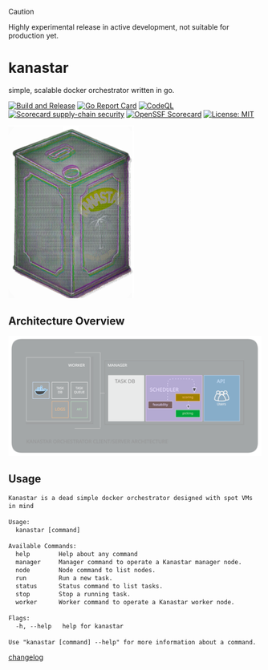 > [!CAUTION]
> Highly experimental release in active development, not suitable for production yet.

# kanastar
simple, scalable docker orchestrator written in go.

[![Build and Release](https://github.com/surajsharma/kanastar/actions/workflows/release.yml/badge.svg)](https://github.com/surajsharma/kanastar/actions/workflows/release.yml) [![Go Report Card](https://goreportcard.com/badge/github.com/surajsharma/kanastar)](https://goreportcard.com/report/github.com/surajsharma/kanastar) [![CodeQL](https://github.com/surajsharma/kanastar/actions/workflows/github-code-scanning/codeql/badge.svg)](https://github.com/surajsharma/kanastar/actions/workflows/github-code-scanning/codeql) [![Scorecard supply-chain security](https://github.com/surajsharma/kanastar/actions/workflows/scorecard.yml/badge.svg)](https://github.com/surajsharma/kanastar/actions/workflows/scorecard.yml) [![OpenSSF Scorecard](https://api.scorecard.dev/projects/github.com/surajsharma/kanastar/badge)](https://scorecard.dev/viewer/?uri=github.com/surajsharma/kanastar) [![License: MIT](https://img.shields.io/badge/License-MIT-yellow.svg)](https://opensource.org/licenses/MIT)


<img src="./docs/images/kanastar.png" width="250">


## Architecture Overview

![architecture](./docs/images/architecture.svg)


## Usage

```
Kanastar is a dead simple docker orchestrator designed with spot VMs in mind

Usage:
  kanastar [command]

Available Commands:
  help        Help about any command
  manager     Manager command to operate a Kanastar manager node.
  node        Node command to list nodes.
  run         Run a new task.
  status      Status command to list tasks.
  stop        Stop a running task.
  worker      Worker command to operate a Kanastar worker node.

Flags:
  -h, --help   help for kanastar

Use "kanastar [command] --help" for more information about a command.
```

[changelog](./CHANGELOG)
